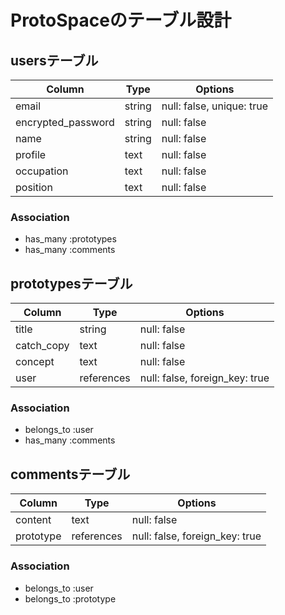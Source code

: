 # ProtoSpaceのテーブル設計

## usersテーブル

| Column             | Type      | Options                   |
| ------------------ | --------- | ------------------------- |
| email              | string    | null: false, unique: true |
| encrypted_password | string    | null: false               |
| name               | string    | null: false               |
| profile            | text      | null: false               |
| occupation         | text      | null: false               |
| position           | text      | null: false               |

### Association
- has_many :prototypes
- has_many :comments

## prototypesテーブル

| Column     | Type       | Options                        |
| ---------- | ---------- | ------------------------------ |
| title      | string     | null: false                    |
| catch_copy | text       | null: false                    |
| concept    | text       | null: false                    |
| user       | references | null: false, foreign_key: true |

### Association
- belongs_to :user
- has_many :comments

## commentsテーブル

| Column    | Type       | Options                        |
| --------- | ---------- | ------------------------------ |
| content   | text       | null: false                    |
| prototype | references | null: false, foreign_key: true |

### Association
- belongs_to :user
- belongs_to :prototype